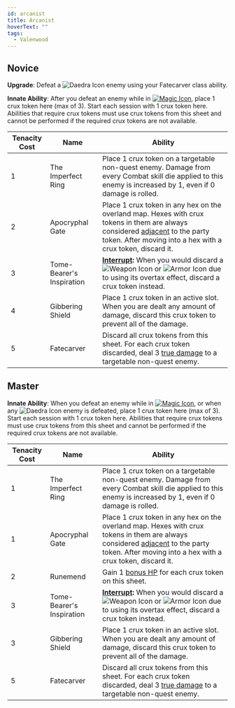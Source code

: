 ```yaml
---
id: arcanist
title: Arcanist
hoverText: ""
tags:
  - Valenwood
---
```


## Novice

**Upgrade**: Defeat a <img src="/icons/daedra.svg" alt="Daedra Icon" class="icon-svg" /> enemy using your Fatecarver class ability.

**Innate Ability**: After you defeat an enemy while in [<img src="/icons/magic.svg" alt="Magic Icon" class="icon-svg" />](/docs/all/battle-forms/magic), place 1 crux token here (max of 3). Start each session with 1 crux token here. Abilities that require crux tokens must use crux tokens from this sheet and cannot be performed if the required crux tokens are not available.   

| Tenacity Cost | Name                      | Ability                                                                                                                                                                                                                                                                       |
|---------------|---------------------------|-------------------------------------------------------------------------------------------------------------------------------------------------------------------------------------------------------------------------------------------------------------------------------|
| 1             | The Imperfect Ring        | Place 1 crux token on a targetable non-quest enemy. Damage from every Combat skill die applied to this enemy is increased by 1, even if 0 damage is rolled.                                                                                                                   |
| 2             | Apocryphal Gate           | Place 1 crux token in any hex on the overland map. Hexes with crux tokens in them are always considered [adjacent](/docs/all/glossary/adjacent) to the party token. After moving into a hex with a crux token, discard it.                                                    |
| 3             | Tome-Bearer's Inspiration | **[Interrupt](/docs/all/glossary/interrupt):** When you would discard a <img src="/icons/weapon.svg" alt="Weapon Icon" class="icon-svg" /> or <img src="/icons/armor.svg" alt="Armor Icon" class="icon-svg" /> due to using its overtax effect, discard a crux token instead. |
| 4             | Gibbering Shield          | Place 1 crux token in an active slot. When you are dealt any amount of damage, discard this crux token to prevent all of the damage.                                                                                                                                          |
| 5             | Fatecarver                | Discard all crux tokens from this sheet. For each crux token discarded, deal 3 [true damage](/docs/all/glossary/true-damage) to a targetable non-quest enemy.                                                                                                                 |

## Master

**Innate Ability**: When you defeat an enemy while in [<img src="/icons/magic.svg" alt="Magic Icon" class="icon-svg" />](/docs/all/battle-forms/magic), or when any <img src="/icons/daedra.svg" alt="Daedra Icon" class="icon-svg" /> enemy is defeated, place 1 crux token here (max of 3). Start each session with 1 crux token here. Abilities that require crux tokens must use crux tokens from this sheet and cannot be performed if the required crux tokens are not available.   

 
| Tenacity Cost | Name                      | Ability                                                                                                                                                                                                                                                                       |
|---------------|---------------------------|-------------------------------------------------------------------------------------------------------------------------------------------------------------------------------------------------------------------------------------------------------------------------------|
| 1             | The Imperfect Ring        | Place 1 crux token on a targetable non-quest enemy. Damage from every Combat skill die applied to this enemy is increased by 1, even if 0 damage is rolled.                                                                                                                   |
| 1             | Apocryphal Gate           | Place 1 crux token in any hex on the overland map. Hexes with crux tokens in them are always considered [adjacent](/docs/all/glossary/adjacent) to the party token. After moving into a hex with a crux token, discard it.                                                    |
| 2             | Runemend                  | Gain 1 [bonus HP](/docs/all/glossary/bonus-hp) for each crux token on this sheet.                                                                                                                                                                                             |
| 3             | Tome-Bearer's Inspiration | **[Interrupt](/docs/all/glossary/interrupt):** When you would discard a <img src="/icons/weapon.svg" alt="Weapon Icon" class="icon-svg" /> or <img src="/icons/armor.svg" alt="Armor Icon" class="icon-svg" /> due to using its overtax effect, discard a crux token instead. |
| 3             | Gibbering Shield          | Place 1 crux token in an active slot. When you are dealt any amount of damage, discard this crux token to prevent all of the damage.                                                                                                                                          |
| 5             | Fatecarver                | Discard all crux tokens from this sheet. For each crux token discarded, deal 3 [true damage](/docs/all/glossary/true-damage) to a targetable non-quest enemy.                                                                                                                 |
